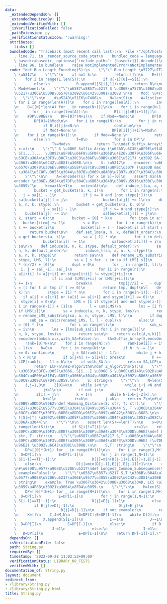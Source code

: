 ```yaml
---
data:
  _extendedDependsOn: []
  _extendedRequiredBy: []
  _extendedVerifiedWith: []
  _isVerificationFailed: false
  _pathExtension: py
  _verificationStatusIcon: ':warning:'
  attributes:
    links: []
  bundledCode: "Traceback (most recent call last):\n  File \"/opt/hostedtoolcache/Python/3.10.8/x64/lib/python3.10/site-packages/onlinejudge_verify/documentation/build.py\"\
    , line 71, in _render_source_code_stat\n    bundled_code = language.bundle(stat.path,\
    \ basedir=basedir, options={'include_paths': [basedir]}).decode()\n  File \"/opt/hostedtoolcache/Python/3.10.8/x64/lib/python3.10/site-packages/onlinejudge_verify/languages/python.py\"\
    , line 96, in bundle\n    raise NotImplementedError\nNotImplementedError\n"
  code: "def Run_Length_Encoding(S):\n    \"\"\" Run Length \u5727\u7E2E\n\n    S:\
    \ \u5217\n    \"\"\"\n    if not S:\n        return []\n\n    R=[[S[0],1]]\n\n\
    \    for i in range(1,len(S)):\n        if R[-1][0]==S[i]:\n            R[-1][1]+=1\n\
    \        else:\n            R.append([S[i],1])\n\n    return R\n\ndef Substring_Count(S,\
    \ Mod=None):\n    \"\"\"\u6587\u5B57\u5217 S \u306E\u7570\u306A\u308B\u90E8\u5206\
    \u5217\u306E\u500B\u6570\u3092\u6C42\u3081\u308B.\n\n    Mod: \u4F59\u308A\n \
    \   \"\"\"\n\n    #\u524D\u51E6\u7406\n    N=len(S)\n    A=list(set(S))\n    inv_A={A[i]:i\
    \ for i in range(len(A))}\n    for i in range(len(A)):\n        inv_A[A[i]]=i\n\
    \n    B=[[N]*len(A) for _ in range(N+1)]\n\n    for i in range(N-1,-1,-1):\n \
    \       for j in range(len(A)):\n            B[i][j]=B[i+1][j]\n        B[i][inv_A[S[i]]]=i\n\
    \n    #DP\u90E8\n    DP=[0]*(N+1)\n    if Mod==None:\n        DP[0]=1\n    else:\n\
    \        DP[0]=1%Mod\n\n    for i in range(N):\n        for j in range(len(A)):\n\
    \            if B[i][j]>=N:\n                continue\n\n            DP[B[i][j]+1]+=DP[i]\n\
    \            if Mod!=None:\n                DP[B[i][j]+1]%=Mod\n    #\u96C6\u8A08\
    \n    for i in range(N+1):\n        if Mod==None:\n            return sum(DP)\n\
    \        else:\n            T=0\n            for a in DP:\n                T+=a\n\
    \                T%=Mod\n            return T\n\ndef Suffix_Array(S, encoder=lambda\
    \ x:x):\n    \"\"\" S \u306E Suffix Array (\u63A5\u5C3E\u8F9E\u914D\u5217) (S[0...],\
    \ S[1...],... \u3092\u8F9E\u66F8\u5F0F\u306B\u4E26\u3079\u305F\u6642\u306E\u958B\
    \u59CB\u30A4\u30F3\u30C7\u30C3\u30AF\u30B9\u306E\u5217) \u3092 SA-IS \u306B\u3088\
    \u3063\u3066\u6C42\u3081\u308B.\n\n    S: \u5217\n    encoder: \u6B63\u306E\u6574\
    \u6570\u3078\u306E\u9806\u5E8F\u57CB\u3081\u8FBC\u307F (\u203B max encoder(S)\
    \ \u304C\u5C0F\u3055\u3044\u307B\u3069\u8A08\u7B97\u91CF\u304C\u3088\u3044)\n\
    \    \"\"\"\n\n    A=[encoder(x) for x in S]+[0]\n    assert min(A[:-1])>0,\"\
    encoder \u306E\u5024\u57DF\u304C\u6B63\u304B\u3089\u5916\u308C\u3066\u3044\u307E\
    \u3059\"\n    k=max(A)+1\n    n=len(A)\n\n    def induce_l(sa, a, n, k, stype):\n\
    \        bucket = get_buckets(a, k, 1)\n        for i in range(n):\n         \
    \   j = sa[i] - 1\n            if j >= 0 and (not stype[j]):\n               \
    \ sa[bucket[a[j]]] = j\n                bucket[a[j]] += 1\n\n    def induce_s(sa,\
    \ a, n, k, stype):\n        bucket = get_buckets(a, k, 0)\n        for i in range(n)[::-1]:\n\
    \            j = sa[i] - 1\n            if j >= 0 and stype[j]:\n            \
    \    bucket[a[j]] -= 1\n                sa[bucket[a[j]]] = j\n\n    def get_buckets(a,\
    \ k, start = 0):\n        bucket = [0] * k\n        for item in a:\n         \
    \   bucket[item] += 1\n        s = 0\n        for i in range(k):\n           \
    \ s += bucket[i]\n            bucket[i] = s - (bucket[i] if start else 0)\n  \
    \      return bucket\n\n    def set_lms(a, n, k, default_order):\n        bucket\
    \ = get_buckets(a, k)\n        sa = [-1] * n\n        for i in default_order[::-1]:\n\
    \            bucket[a[i]] -= 1\n            sa[bucket[a[i]]] = i\n        return\
    \ sa\n\n    def induce(a, n, k, stype, default_order):\n        sa = set_lms(a,\
    \ n, k, default_order)\n        induce_l(sa, a, n, k, stype)\n        induce_s(sa,\
    \ a, n, k, stype)\n        return sa\n\n    def rename_LMS_substring(sa, a, n,\
    \ stype, LMS, l):\n        sa = [_s for _s in sa if LMS[_s]]\n        tmp = [-1]\
    \ * (n//2) + [0]\n        dupl = 0\n        for _ in range(1, l):\n          \
    \  i, j = sa[_-1], sa[_]\n            for ii in range(n):\n                if\
    \ a[i+ii] != a[j+ii] or stype[i+ii] != stype[j+ii]:\n                    break\n\
    \                if ii and (LMS[i+ii] or LMS[j+ii]):\n                    dupl\
    \ += 1\n                    break\n            tmp[j//2] = _ - dupl\n        tmp\
    \ = [t for t in tmp if t >= 0]\n        return tmp, dupl\n\n    def calc(a, n,\
    \ k):\n        stype = [1] * n\n        for i in range(n-1)[::-1]:\n         \
    \   if a[i] > a[i+1] or (a[i] == a[i+1] and stype[i+1] == 0):\n              \
    \  stype[i] = 0\n\n        LMS = [1 if stype[i] and not stype[i-1] else 0 for\
    \ i in range(n-1)] + [1]\n        l = sum(LMS)\n        lms = [i for i in range(n)\
    \ if LMS[i]]\n        sa = induce(a, n, k, stype, lms)\n        renamed_LMS, dupl\
    \ = rename_LMS_substring(sa, a, n, stype, LMS, l)\n\n        if dupl:\n      \
    \      sub_sa = calc(renamed_LMS, l, l - dupl)\n        else:\n            sub_sa\
    \ = [0] * l\n            for i in range(l):\n                sub_sa[renamed_LMS[i]]\
    \ = i\n\n        lms = [lms[sub_sa[i]] for i in range(l)]\n        sa = induce(a,\
    \ n, k, stype, lms)\n        return sa\n\n    return calc(A,n,k)[1:]\n\ndef Longest_Commom_Prefix(S,\
    \ encoder=lambda x:x,with_SA=False):\n    SA=Suffix_Array(S,encoder)\n    N=len(S)\n\
    \    rank=[0]*N\n\n    for i in range(N):\n        rank[SA[i]] = i\n\n    LCP=[0]*(N\
    \ - 1)\n    h=0\n    for i in range(N):\n        if h: h -= 1\n        if rank[i]\
    \ == 0: continue\n        j = SA[rank[i] - 1]\n        while j + h < N and i +\
    \ h < N:\n            if S[j+h] != S[i+h]: break\n            h += 1\n       \
    \ LCP[rank[i] - 1] = h\n\n    if with_SA:\n        return SA,LCP\n    else:\n\
    \        return LCP\n\n#Z-Algorithm\ndef Z_Algorithm(S):\n    \"\"\" i=0,1,...,|S|-1\
    \ \u306B\u5BFE\u3057\u3066, S[i...] \u3068 S \u306E\u5148\u982D\u4F55\u6587\u5B57\
    \u304C\u4E00\u81F4\u3057\u3066\u3044\u308B\u304B\u3092\u8868\u3059\u30EA\u30B9\
    \u30C8\u3092\u8FD4\u3059.\n\n    S: string\n    \"\"\"\n    N=len(S)\n    Z=[0]*N\n\
    \    i,j=1,0\n    Z[0]=N\n    while i<N:\n        while i+j <N and S[j] == S[i+j]:\n\
    \            j+=1\n\n        if not j:\n            i+=1\n            continue\n\
    \n        Z[i] = j\n        k = 1\n        while N-i>k<j-Z[k]:\n            Z[i+k]=Z[k]\n\
    \            k+=1\n        i+=k\n        j-=k\n    return Z\n\n#\u30CF\u30DF\u30F3\
    \u30B0\u8DDD\u96E2\ndef Hamming_Distance(S: str, T: str):\n    \"\"\"\u6587\u5B57\
    \u5217\u306E\u9577\u3055\u304C\u7B49\u3057\u3044 S, T \u306B\u304A\u3051\u308B\
    \u30CF\u30DF\u30F3\u30B0\u8DDD\u96E2\u3092\u6C42\u3081\u308B.\n\n    S,T:string\
    \ (|S|=|T| \u3092\u6E80\u305F\u3057\u3066\u3044\u306A\u3051\u308C\u3070\u306A\u3089\
    \u306A\u3044)\n    \"\"\"\n\n    assert len(S)==len(T)\n\n    x=0\n    for i in\
    \ range(len(S)):\n        if S[i]!=T[i]:\n            x+=1\n    return x\n\n#\u30EC\
    \u30FC\u30D9\u30F3\u30B7\u30E5\u30BF\u30A4\u30F3\u8DDD\u96E2\ndef Levenshtein_Distance(S:\
    \ str, T: str):\n    \"\"\"\u6587\u5B57\u5217 S,T \u306B\u304A\u3051\u308B\u30EC\
    \u30FC\u30D9\u30F3\u30B7\u30E5\u30BF\u30A4\u30F3\u8DDD\u96E2 (\u7DE8\u96C6\u8DDD\
    \u96E2) \u3092\u6C42\u3081\u308B.\n\n    S,T: string\n    \"\"\"\n    M=len(S);N=len(T)\n\
    \    DP=[[0]*(N+1) for _ in range(M+1)]\n\n    for i in range(1,M+1):\n      \
    \  D=DP[i]\n        E=DP[i-1]\n        for j in range(1,N+1):\n            if\
    \ S[i-1]==T[j-1]:\n                D[j]=min(D[j-1]+1,E[j]+1,E[j-1])\n        \
    \    else:\n                D[j]=min(D[j-1],E[j],E[j-1])+1\n\n    return D[-1]\n\
    \n#\u6700\u9577\u90E8\u5206\u5217\ndef Longest_Common_Subsequence(S:str, T:str,\
    \ example=False):\n    \"\"\"\u6587\u5B57\u5217 S,T \u306B\u304A\u3051\u308B\u6700\
    \u9577\u90E8\u5206\u5217\u306E\u9577\u3055\u3092\u6C42\u3081\u308B.\n\n    S,T:\
    \ string\n    example: True \u3067\u3042\u308B\u3068\u304D, LCS \u3092\u6E80\u305F\
    \u3059\u4F8B\u30921\u3064\u8FD4\u3059.\n    \"\"\"\n\n    M=len(S);N=len(T)\n\
    \    DP=[[0]*(N+1) for _ in range(M+1)]\n\n    for i in range(1,M+1):\n      \
    \  D=DP[i]\n        E=DP[i-1]\n        for j in range(1,N+1):\n            if\
    \ S[i-1]==T[j-1]:\n                D[j]=E[j-1]+1\n            else:\n        \
    \        if E[j]>=D[j-1]:\n                    D[j]=E[j]\n                else:\n\
    \                    D[j]=D[j-1]\n\n    if not example:\n        return D[-1]\n\
    \n    X=[]\n    I,J=M,N\n    D=DP[I];E=DP[I-1]\n    while D[J]:\n        if S[I-1]==T[J-1]:\n\
    \            X.append(S[I-1])\n            I-=1\n            J-=1\n          \
    \  D=DP[I]\n            E=DP[I-1]\n        else:\n            if D[J]==D[J-1]:\n\
    \                J-=1\n            else:\n                I-=1\n             \
    \   D=DP[I]\n                E=DP[I-1]\n\n    return DP[-1][-1],\" \".join(X[::-1])\n"
  dependsOn: []
  isVerificationFile: false
  path: String.py
  requiredBy: []
  timestamp: '2022-09-28 11:02:52+09:00'
  verificationStatus: LIBRARY_NO_TESTS
  verifiedWith: []
documentation_of: String.py
layout: document
redirect_from:
- /library/String.py
- /library/String.py.html
title: String.py
---
```

